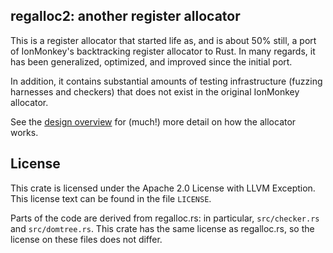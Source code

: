 ## regalloc2: another register allocator

This is a register allocator that started life as, and is about 50%
still, a port of IonMonkey's backtracking register allocator to
Rust. In many regards, it has been generalized, optimized, and
improved since the initial port.

In addition, it contains substantial amounts of testing infrastructure
(fuzzing harnesses and checkers) that does not exist in the original
IonMonkey allocator.

See the [design overview](doc/GENERAL.md) for (much!) more detail on
how the allocator works.

## License

This crate is licensed under the Apache 2.0 License with LLVM
Exception. This license text can be found in the file `LICENSE`.

Parts of the code are derived from regalloc.rs: in particular,
`src/checker.rs` and `src/domtree.rs`. This crate has the same license
as regalloc.rs, so the license on these files does not differ.
